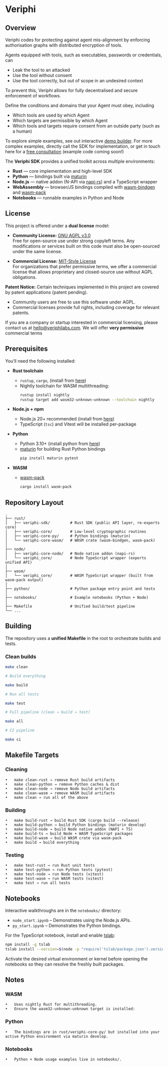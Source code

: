 # Veriphi

## Overview
Veriphi codes for protecting against agent mis-alignment by enforcing authorisation graphs with distributed encryption of tools. 

Agents equipped with tools, such as executables, passwords or credentials, can 
 - Leak the tool to an attacked
 - Use the tool without consent
 - Use the tool correctly, but out of scope in an undesired context

To prevent this, Veriphi allows for fully decentralised and secure enforcement of workflows.

Define the conditions and domains that your Agent must obey, including
 - Which tools are used by which Agent
 - Which targets are permissible by which Agent
 - Which tools and targets require consent from an outside party (such as a human)

To explore simple examples, see out interactive [demo builder](https://www.veriphi.co.uk/demo.html).  For more complex examples, directly call the SDK for implementation, or get in touch here for a [free consultation](hello@veriphilabs.com) (example code coming soon!)

The **Veriphi SDK** provides a unified toolkit across multiple environments:

- **Rust** — core implementation and high-level SDK
- **Python** — bindings built via [maturin](https://github.com/PyO3/maturin)
- **Node.js** — native addon (N-API via [napi-rs](https://napi.rs/)) and a TypeScript wrapper
- **WebAssembly** — browser/JS bindings compiled with [wasm-bindgen](https://rustwasm.github.io/wasm-bindgen/) and [wasm-pack](https://rustwasm.github.io/wasm-pack/)
- **Notebooks** — runnable examples in Python and Node

## License
This project is offered under a **dual license** model:

- **Community License:** [GNU AGPL v3.0](./LICENSE)  
  Free for open-source use under strong copyleft terms. Any modifications
  or services built on this code must also be open-sourced under the same license.

- **Commercial License:** [MIT-Style License](./COMMERCIAL_LICENSE.md)  
  For organizations that prefer permissive terms, we offer a commercial license
  that allows proprietary and closed-source use without AGPL obligations.

**Patent Notice:** Certain techniques implemented in this project are
covered by patent applications (patent pending).  
- Community users are free to use this software under AGPL.  
- Commercial licenses provide full rights, including coverage for relevant patents.

If you are a company or startup interested in commercial licensing,
please contact us at hello@veriphilabs.com.  We will offer **very permissive** commercial terms

## Prerequisites

You’ll need the following installed:

- **Rust toolchain**  
  - `rustup`, `cargo`, (install from [here](https://www.rust-lang.org/tools/install))
  - Nightly toolchain for WASM multithreading:
    ```bash
    rustup install nightly
    rustup target add wasm32-unknown-unknown --toolchain nightly
    ```

- **Node.js + npm**  
  - Node.js 20+ recommended (install from [here](https://nodejs.org/en/download))
  - TypeScript (`tsc`) and Vitest will be installed per-package

- **Python**  
  - Python 3.10+  (install python from [here](https://www.python.org/downloads/))
  - [maturin](https://github.com/PyO3/maturin) for building Rust Python bindings  
    ```bash
    pip install maturin pytest
    ```

- **WASM**  
  - [wasm-pack](https://rustwasm.github.io/wasm-pack/installer/)  
    ```bash
    cargo install wasm-pack
    ```


## Repository Layout
```text
.
├── rust/
│   ├── veriphi-sdk/         # Rust SDK (public API layer, re-exports core)
│   ├── veriphi-core/        # Low-level cryptographic routines
│   ├── veriphi-core-py/     # Python bindings (maturin)
│   └── veriphi-core-wasm/   # WASM crate (wasm-bindgen, wasm-pack)
│
├── node/
│   ├── veriphi-core-node/   # Node native addon (napi-rs)
│   └── veriphi_core/        # Node TypeScript wrapper (exports unified API)
│
├── wasm/
│   └── veriphi_core/        # WASM TypeScript wrapper (built from wasm-pack output)
│
├── python/                  # Python package entry point and tests
│
├── notebooks/               # Example notebooks (Python + Node)
│
├── Makefile                 # Unified build/test pipeline
└── ...
```
## Building

The repository uses a **unified Makefile** in the root to orchestrate builds and tests.

### Clean builds
```bash
make clean

# Build everything

make build

# Run all tests

make test

# Full pipeline (clean → build → test)

make all

# CI pipeline

make ci
```

## Makefile Targets

### Cleaning
	•	make clean-rust → remove Rust build artifacts
	•	make clean-python → remove Python caches & dist
	•	make clean-node → remove Node build artifacts
	•	make clean-wasm → remove WASM build artifacts
	•	make clean → run all of the above

### Building
	•	make build-rust → build Rust SDK (cargo build --release)
	•	make build-python → build Python bindings (maturin develop)
	•	make build-node → build Node native addon (NAPI + TS)
	•	make build-ts → build Node + WASM TypeScript packages
	•	make build-wasm → build WASM crate via wasm-pack
	•	make build → build everything

### Testing
	•	make test-rust → run Rust unit tests
	•	make test-python → run Python tests (pytest)
	•	make test-node → run Node tests (vitest)
	•	make test-wasm → run WASM tests (vitest)
	•	make test → run all tests

## Notebooks
Interactive walkthroughs are in the `notebooks/` directory:
- `node_start.ipynb` – Demonstrates using the Node.js APIs.
- `py_start.ipynb` – Demonstrates the Python bindings.

For the TypeScript notebook, install and enable [tslab](https://github.com/yunabe/tslab):
```bash
npm install -g tslab
tslab install --version=$(node -p "require('tslab/package.json').version")
```
Activate the desired virtual environment or kernel before opening the notebooks so they can resolve the freshly built packages.

## Notes
### WASM
	•	Uses nightly Rust for multithreading.
	•	Ensure the wasm32-unknown-unknown target is installed:

### Python
	•	The bindings are in rust/veriphi-core-py/ but installed into your active Python environment via maturin develop.

### Notebooks
	•	Python + Node usage examples live in notebooks/.


